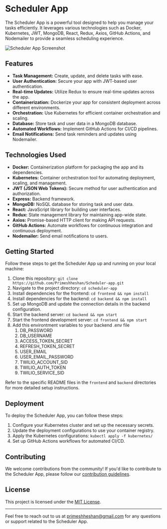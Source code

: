 # Scheduler App

The Scheduler App is a powerful tool designed to help you manage your tasks efficiently. It leverages various technologies such as Docker, Kubernetes, JWT, MongoDB, React, Redux, Axios, GitHub Actions, and Nodemailer to provide a seamless scheduling experience.

![Scheduler App Screenshot](screenshot.png)

## Features

- **Task Management:** Create, update, and delete tasks with ease.
- **User Authentication:** Secure your app with JWT-based user authentication.
- **Real-time Updates:** Utilize Redux to ensure real-time updates across the app.
- **Containerization:** Dockerize your app for consistent deployment across different environments.
- **Orchestration:** Use Kubernetes for efficient container orchestration and scaling.
- **Database:** Store task and user data in a MongoDB database.
- **Automated Workflows:** Implement GitHub Actions for CI/CD pipelines.
- **Email Notifications:** Send task reminders and updates using Nodemailer.

## Technologies Used

- **Docker:** Containerization platform for packaging the app and its dependencies.
- **Kubernetes:** Container orchestration tool for automating deployment, scaling, and management.
- **JWT (JSON Web Tokens):** Secure method for user authentication and authorization.
- **Express:** Backend framework.
- **MongoDB:** NoSQL database for storing task and user data.
- **React:** JavaScript library for building user interfaces.
- **Redux:** State management library for maintaining app-wide state.
- **Axios:** Promise-based HTTP client for making API requests.
- **GitHub Actions:** Automate workflows for continuous integration and continuous deployment.
- **Nodemailer:** Send email notifications to users.

## Getting Started

Follow these steps to get the Scheduler App up and running on your local machine:

1. Clone this repository: `git clone https://github.com/Primeshheshan/Scheduler-app.git`
2. Navigate to the project directory: `cd scheduler-app`
3. Install dependencies for the frontend: `cd frontend && npm install`
4. Install dependencies for the backend: `cd backend && npm install`
5. Set up MongoDB and update the connection details in the backend configuration.
6. Start the backend server: `cd backend && npm start`
7. Start the frontend development server: `cd frontend && npm start`
8. Add this environtment variables to your backend .env file
      1. DB_PASSWORD
      2. DB_USERNAME
      3. ACCESS_TOKEN_SECRET
      4. REFRESH_TOKEN_SECRET
      5. USER_EMAIL
      6. USER_EMAIL_PASSWORD
      7. TWILIO_ACCOUNT_SID
      8. TWILIO_AUTH_TOKEN
      9. TWILIO_SERVICE_SID









Refer to the specific README files in the `frontend` and `backend` directories for more detailed setup instructions.

## Deployment

To deploy the Scheduler App, you can follow these steps:

1. Configure your Kubernetes cluster and set up the necessary secrets.
2. Update the deployment configurations to use your container registry.
3. Apply the Kubernetes configurations: `kubectl apply -f kubernetes/`
4. Set up GitHub Actions workflows for automated CI/CD.

## Contributing

We welcome contributions from the community! If you'd like to contribute to the Scheduler App, please follow our [contribution guidelines](CONTRIBUTING.md).

## License

This project is licensed under the [MIT License](LICENSE).

---

Feel free to reach out to us at [primeshheshan@gmail.com](mailto:primeshheshan@gmail.com) for any questions or support related to the Scheduler App.
